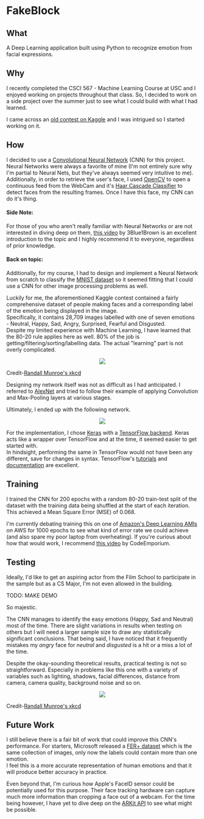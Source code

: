 # FakeBlock

## What
A Deep Learning application built using Python to recognize emotion from facial expressions.

## Why
I recently completed the CSCI 567 - Machine Learning Course at USC and I enjoyed working on projects throughout that class. 
So, I decided to work on a side project over the summer just to see what I could build with what I had learned.

I came across an [old contest on Kaggle](https://www.kaggle.com/c/challenges-in-representation-learning-facial-expression-recognition-challenge/data) and I was intrigued so I started working on it.

## How
I decided to use a [Convolutional Neural Network](http://cs231n.github.io/convolutional-networks/) (CNN) for this project. Neural Networks were always a favorite of mine (I'm not entirely sure why I'm partial to Neural Nets, but they've always seemed very intuitive to me).  
Additionally, in order to retrieve the user's face, I used [OpenCV](https://opencv.org/) to open a continuous feed from the WebCam and it's [Haar Cascade Classifier](https://docs.opencv.org/3.3.1/d7/d8b/tutorial_py_face_detection.html) to detect faces from the resulting frames.
Once I have this face, my CNN can do it's thing.

#### Side Note:
For those of you who aren't really familiar with Neural Networks or are not interested in diving deep on them, [this video](https://www.youtube.com/watch?v=aircAruvnKk) by 3Blue1Brown is an excellent introduction to the topic and I highly recommend it to everyone, regardless of prior knowledge.

#### Back on topic:
Additionally, for my course, I had to design and implement a Neural Network from scratch to classify the [MNIST dataset](http://yann.lecun.com/exdb/mnist/) so it seemed fitting that I could use a CNN for other image processing problems as well.

Luckily for me, the aforementioned Kaggle contest contained a fairly comprehensive dataset of people making faces and a corresponding label of the emotion being displayed in the image.  
Specifically, it contains 28,709 images labelled with one of seven emotions - Neutral, Happy, Sad, Angry, Surprised, Fearful and Disgusted.   
Despite my limited experience with Machine Learning, I have learned that the 80-20 rule applies here as well. 80% of the job is getting/filtering/sorting/labelling data. The actual "learning" part is not overly complicated.

<p align="center">
  <img src ="https://imgs.xkcd.com/comics/machine_learning.png" />
</p>

Credit-[Randall Munroe's xkcd](https://xkcd.com/1425)

Designing my network itself was not as difficult as I had anticipated. I referred to [AlexNet](https://papers.nips.cc/paper/4824-imagenet-classification-with-deep-convolutional-neural-networks.pdf) and tried to follow their example of applying Convolution and Max-Pooling layers at various stages.  
  
Ultimately, I ended up with the following network.

<p align="center">
  <img src ="https://drive.google.com/uc?id=1PAP15NnHnsPqW2Il4RmZCJD09Kq4CkQY" />
</p>
  
For the implementation, I chose [Keras](https://keras.io/) with a [TensorFlow backend](https://www.tensorflow.org/guide/keras). Keras acts like a wrapper over TensorFlow and at the time, it seemed easier to get started with.  
In hindsight, performing the same in TensorFlow would not have been any different, save for changes in syntax. TensorFlow's [tutorials](https://www.tensorflow.org/tutorials/) and [documentation](https://www.tensorflow.org/api_docs/) are excellent.

## Training
I trained the CNN for 200 epochs with a random 80-20 train-test split of the dataset with the training data being shuffled at the start of each iteration. This achieved a Mean Square Error (MSE) of 0.068.  
   
I'm currently debating training this on one of [Amazon's Deep Learning AMIs](https://aws.amazon.com/machine-learning/amis/) on AWS for 1000 epochs to see what kind of error rate we could achieve (and also spare my poor laptop from overheating). If you're curious about how that would work, I recommend [this video](https://www.youtube.com/watch?v=pK-LYoRwp-k) by CodeEmporium.

## Testing
Ideally, I'd like to get an aspiring actor from the Film School to participate in the sample but as a CS Major, I'm not even allowed in the building.  

TODO: MAKE DEMO

So majestic.  

The CNN manages to identify the easy emotions (Happy, Sad and Neutral) most of the time. There are slight variations in results when testing on others but I will need a larger sample size to draw any statistically significant conclusions. 
That being said, I have noticed that it frequently mistakes my _angry_ face for _neutral_ and _disgusted_ is a hit or a miss a lot of the time.

Despite the okay-sounding theoretical results, practical testing is not so straightforward. Especially in problems like this one with a variety of variables such as lighting, shadows, facial differences, distance from camera, camera quality, background noise and so on.

<p align="center">
  <img src ="https://imgs.xkcd.com/comics/tasks.png" />
</p>

Credit-[Randall Munroe's xkcd](https://xkcd.com/1838/)


## Future Work
I still believe there is a fair bit of work that could improve this CNN's performance. For starters, Microsoft released a [FER+ dataset](https://github.com/Microsoft/FERPlus) which is the same collection of images, only now the labels could contain more than one emotion.  
I feel this is a more accurate representation of human emotions and that it will produce better accuracy in practice.

Even beyond that, I'm curious how Apple's FaceID sensor could be potentially used for this purpose. Their face tracking hardware can capture much more information than cropping a face out of a webcam. For the time being however, I have yet to dive deep on the [ARKit API](https://developer.apple.com/documentation/arkit/creating_face_based_ar_experiences) to see what might be possible.
